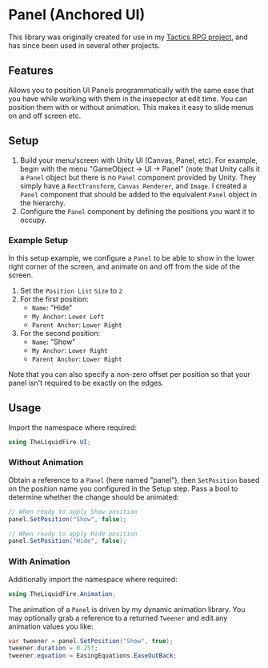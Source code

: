 # Panel (Anchored UI)

This library was originally created for use in my [Tactics RPG project](http://theliquidfire.com/2015/06/22/tactics-rpg-anchored-ui/), and has since been used in several other projects.

## Features

Allows you to position UI Panels programmatically with the same ease that you have while working with them in the insepector at edit time.  You can position them with or without animation.  This makes it easy to slide menus on and off screen etc.

## Setup

1. Build your menu/screen with Unity UI (Canvas, Panel, etc).  For example, begin with the menu "GameObject -> UI -> Panel" (note that Unity calls it a `Panel` object but there is no `Panel` component provided by Unity.  They simply have a `RectTransform`, `Canvas Renderer`, and `Image`.  I created a `Panel` component that should be added to the equivalent `Panel` object in the hierarchy.
2. Configure the `Panel` component by defining the positions you want it to occupy.

### Example Setup

In this setup example, we configure a `Panel` to be able to show in the lower right corner of the screen, and animate on and off from the side of the screen.

1. Set the `Position List` `Size` to `2`
2. For the first position:
    - `Name`: "Hide"
    - `My Anchor`: `Lower Left`
    - `Parent Anchor`: `Lower Right`
3. For the second position:
    - `Name`: "Show"
    - `My Anchor`: `Lower Right`
    - `Parent Anchor`: `Lower Right`
  
 Note that you can also specify a non-zero offset per position so that your panel isn't required to be exactly on the edges.
  
## Usage

Import the namespace where required:

```csharp
using TheLiquidFire.UI;
```

### Without Animation

Obtain a reference to a `Panel` (here named "panel"), then `SetPosition` based on the position name you configured in the Setup step.  Pass a bool to determine whether the change should be animated:

```csharp
// When ready to apply Show position
panel.SetPosition("Show", false);

// When ready to apply Hide position
panel.SetPosition("Hide", false);
```

### With Animation

Additionally import the namespace where required:

```csharp
using TheLiquidFire.Animation;
```

The animation of a `Panel` is driven by my dynamic animation library.  You may optionally grab a reference to a returned `Tweener` and edit any animation values you like:

```csharp
var tweener = panel.SetPosition("Show", true);
tweener.duration = 0.25f;
tweener.equation = EasingEquations.EaseOutBack;
```
